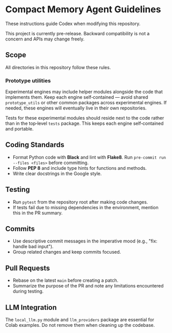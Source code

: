 # Compact Memory Agent Guidelines

These instructions guide Codex when modifying this repository.

This project is currently pre-release. Backward compatibility is not
a concern and APIs may change freely.

## Scope
All directories in this repository follow these rules.

### Prototype utilities
Experimental engines may include helper modules alongside the code that
implements them. Keep each engine self‑contained — avoid shared
``prototype_utils`` or other common packages across experimental engines.
If needed, these engines will eventually live in their own repositories.

Tests for these experimental modules should reside next to the code rather than
in the top‑level ``tests`` package. This keeps each engine self‑contained and
portable.

## Coding Standards
- Format Python code with **Black** and lint with **Flake8**. Run `pre-commit run --files <files>` before committing.
- Follow **PEP 8** and include type hints for functions and methods.
- Write clear docstrings in the Google style.

## Testing
- Run `pytest` from the repository root after making code changes.
- If tests fail due to missing dependencies in the environment, mention this in the PR summary.

## Commits
- Use descriptive commit messages in the imperative mood (e.g., "fix: handle bad input").
- Group related changes and keep commits focused.

## Pull Requests
- Rebase on the latest `main` before creating a patch.
- Summarize the purpose of the PR and note any limitations encountered during testing.

## LLM Integration
The `local_llm.py` module and `llm_providers` package are essential for Colab examples. Do not remove them when cleaning up the codebase.
